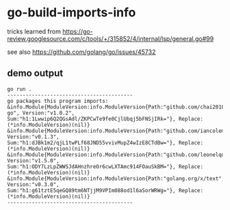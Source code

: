 # go-build-imports-info


tricks learned from <https://go-review.googlesource.com/c/tools/+/315852/4/internal/lsp/general.go#99>

see also <https://github.com/golang/go/issues/45732>


## demo output

```shell
go run .
-----------------------------------------
go packages this program imports:
&info.Module{ModuleVersion:info.ModuleVersion{Path:"github.com/chai2010/gettext-go", Version:"v1.0.2", Sum:"h1:1Lwwip6Q2QGsAdl/ZKPCwTe9fe0CjlUbqj5bFNSjIRk="}, Replace:(*info.ModuleVersion)(nil)}
&info.Module{ModuleVersion:info.ModuleVersion{Path:"github.com/iancoleman/strcase", Version:"v0.1.3", Sum:"h1:dJBk1m2/qjL1twPLf68JND55vvivMupZ4wIzE8CTdBw="}, Replace:(*info.ModuleVersion)(nil)}
&info.Module{ModuleVersion:info.ModuleVersion{Path:"github.com/leonelquinteros/gotext", Version:"v1.5.0", Sum:"h1:ODY7LzLpZWWSJdAHnzhreOr6cwLXTAmc914FOauSkBM="}, Replace:(*info.ModuleVersion)(nil)}
&info.Module{ModuleVersion:info.ModuleVersion{Path:"golang.org/x/text", Version:"v0.3.0", Sum:"h1:g61tztE5qeGQ89tm6NTjjM9VPIm088od1l6aSorWRWg="}, Replace:(*info.ModuleVersion)(nil)}
-----------------------------------------
```
